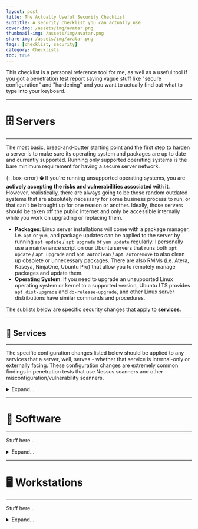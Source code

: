 ```yaml
---
layout: post
title: The Actually Useful Security Checklist
subtitle: A security checklist you can actually use
cover-img: /assets/img/avatar.png
thumbnail-img: /assets/img/avatar.png
share-img: /assets/img/avatar.png
tags: [checklist, security]
category: Checklists
toc: true
---
```


This checklist is a personal reference tool for me, as well as a useful tool if you got a penetration test report saying vague stuff like "secure configuration" and "hardening" and you want to actually find out what to type into your keyboard.

---

# 🗄️ Servers

---

The most basic, bread-and-butter starting point and the first step to harden a server is to make sure its operating system and packages are up to date and currently supported. Running only supported operating systems is the bare minimum requirement for having a secure server network.

{: .box-error}
⛔ If you're running unsupported operating systems, you are **actively accepting the risks and vulnerabilities associated with it**. However, realistically, there are always going to be those random outdated systems that are absolutely necessary for some business process to run, or that can't be brought up for one reason or another. Ideally, those servers should be taken off the public Internet and only be accessible internally while you work on upgrading or replacing them.

- **Packages**: Linux server installations will come with a package manager, i.e. `apt` or `yum`, and package updates can be applied to the server by running `apt update` / `apt upgrade` or `yum update` regularly. I personally use a maintenance script on our Ubuntu servers that runs both `apt update` / `apt upgrade` and `apt autoclean` / `apt autoremove` to also clean up obsolete or unnecessary packages. There are also RMMs (i.e. Atera, Kaseya, NinjaOne, Ubuntu Pro) that allow you to remotely manage packages and update them.
- **Operating System**: If you need to upgrade an unsupported Linux operating system or kernel to a supported version, Ubuntu LTS provides `apt dist-upgrade` and `do-release-upgrade`, and other Linux server distributions have similar commands and procedures.

The sublists below are specific security changes that apply to **services**.

---

## 🔧 <span class='highlight'>Services</span>

---

The specific configuration changes listed below should be applied to any services that a server, well, serves - whether that service is internal-only or externally facing. These configuration changes are extremely common findings in penetration tests that use Nessus scanners and other misconfiguration/vulnerability scanners.

<details markdown="1">
<summary>Expand...</summary>

---

## 🗄️ <span class='highlight'>Services</span>: <span class='highlight-green'>Database Services</span>

<details markdown="1">
<summary>Expand...</summary>

---

### 🗄️ <span class='highlight'>Services</span>: <span class='highlight-green'>Database Services</span>: MariaDB

<details markdown="1">
<summary>Expand...</summary>

{: .box-note}
*Common Port(s): **3306***

</details>

---

### 🗄️ <span class='highlight'>Services</span>: <span class='highlight-green'>Database Services</span>: MySQL

<details markdown="1">
<summary>Expand...</summary>

{: .box-note}
*Common Port(s): **3306***

The best way to quickly harden a MySQL installation is to run the built-in `mysql_secure_installation` script and follow all the instructions it gives you, but manual hardening steps are provided below.

#### 📌 Disable Remote Root Login

<details markdown="1">
<summary>Expand...</summary>

##### 🐧 Debian/Ubuntu:

```console
sudo mysql -e "DELETE FROM mysql.user WHERE User='root' AND Host!='localhost'; FLUSH PRIVILEGES;"
```

</details>

#### 📌 Remove Anonymous Accounts

<details markdown="1">
<summary>Expand...</summary>

##### 🐧 Debian/Ubuntu:

```console
mysql -u root -p

SELECT User, Host FROM mysql.user WHERE User = '';

DELETE FROM mysql.user WHERE User = '';

FLUSH PRIVILEGES;

exit;
```

</details>

#### 📌 Set Strong Root Password

<details markdown="1">
<summary>Expand...</summary>

##### 🐧 Debian/Ubuntu:

```console
sudo mysql

ALTER USER 'root'@'localhost' IDENTIFIED WITH mysql_native_password BY '{password}';
FLUSH PRIVILEGES;

exit;
```

</details>

</details>

</details>

---

## 🔒 <span class='highlight'>Services</span>: <span class='highlight-green'>Secure Shell Services</span>

<details markdown="1">
<summary>Expand...</summary>

---

### 🔒 <span class='highlight'>Services</span>: <span class='highlight-green'>Secure Shell Services</span>: OpenSSH Server

<details markdown="1">
<summary>Expand...</summary>

{: .box-note}
*Package Name(s): **openssh-server** (apt)*<br>*Common Port(s): <strong>22</strong> (SSH)*

Unless otherwise stated, most of the configuration changes below will require you to reload or restart the service to fully apply them.

#### 📌 Disable Insecure Ciphers

<details markdown="1">
<summary>Expand...</summary>

##### 🐧 Debian/Ubuntu:

```console
(editor) /etc/ssh/sshd_config

MACs hmac-sha2-256,hmac-sha2-512,umac-64-etm@openssh.com,umac-128-etm@openssh.com
KexAlgorithms curve25519-sha256@libssh.org,diffie-hellman-group-exchange-sha256
Ciphers aes256-gcm@openssh.com,aes128-gcm@openssh.com,chacha20-poly1305@openssh.com
```

</details>

#### 📌 Disable Root Login

<details markdown="1">
<summary>Expand...</summary>

##### 🐧 Debian/Ubuntu:

```console
(editor) /etc/ssh/sshd_config

PermitRootLogin no
```

</details>

#### 📌 Enforce Strong Passwords

<details markdown="1">
<summary>Expand...</summary>

You can enforce strong SSH passwords using PAM.

##### 🐧 Debian/Ubuntu:

Install the PAM package:

```console
apt install libpam-pwquality
```

Then enable PAM in the SSH configuration file:

```console
(editor) /etc/ssh/sshd_config

UsePAM yes
PasswordAuthentication yes
```

Then set your password requirements in the PAM configuration file:

```console
(editor) /etc/pam.d/common-password

password requisite pam_pwquality.so retry=3 minlen={minimum length} ucredit=-{number of uppercase letters} lcredit=-{number of lowercase letters} dcredit=-{number of digits} ocredit=-{number of special characters}
```

Make sure the settings also match in this configuration file:

```console
(editor) /etc/security/pwquality.conf

minlen = {minimum length}
ucredit = -{number of uppercase letters}
lcredit = -{number of lowercase letters}
dcredit = -{number of digits}
ocredit = -{number of special characters}
```

You can also block common passwords like this:

```console
(editor) /etc/pam.d/common-password

password requisite ... dictcheck=1 (add to the end of the existing line)
```

```console
(editor) /etc/security/pwquality.conf

dictcheck = 1
dictpath = /usr/share/dict/cracklib-small (or a custom wordlist you made)
```

Some recommended "bad passwords" to block if you make a custom wordlist are:

```console
1234
123456
admin
letmein
password
qwerty
```

{: .box-success}
✅ **Verification**: Change a user's password with passwd (sudo passwd {user}) and verify that you can't set a password that does not conform to the configured requirements.

</details>

#### 📌 Whitelist Access

<details markdown="1">
<summary>Expand...</summary>

The OpenSSH service should only be accessible to a limited range of IP addresses, ideally off a whitelist that is enforced by the local firewall and/or by the OpenSSH service configuration file. You can use the `AllowUsers` and `AllowGroups` directives to make access as granular as possible.

##### 🐧 Debian/Ubuntu:

```console
(editor) /etc/ssh/sshd_config

Match Address {ip,ip,ip...}
    AllowUsers {user} {user} {user}...
```

</details>

</details>

</details>

---

## 🌎 <span class='highlight'>Services</span>: <span class='highlight-green'>Web Services</span>

<details markdown="1">
<summary>Expand...</summary>

---

### 🌎 <span class='highlight'>Services</span>: <span class='highlight-green'>Web Services</span>: Apache HTTP

<details markdown="1">
<summary>Expand...</summary>

{: .box-note}
*Package Name(s): **apache2** (apt), **httpd** (yum)*<br>*Common Port(s): <strong>80</strong> (HTTP), <strong>443</strong> (HTTPS), <strong>8080</strong> (Alternate HTTP), <strong>8443</strong> (Alternate HTTPS)*

Unless otherwise stated, most of the Apache configuration changes below will require you to reload or restart Apache to fully apply them, i.e.:

```console
service apache2 restart

systemctl restart apache2
```

File locations may also vary depending on how you set up your web server. You may also need to install or enable certain modules (**mod_headers**, **mod_rewrite**, **mod_status**) using `a2enmod` where needed.

#### 📌 Disable SSLv2/SSLv3/TLSv1/TLSv1.1

<details markdown="1">
<summary>Expand...</summary>

##### 🐧 Debian/Ubuntu:

```console
(editor) /etc/apache2/sites-enabled/(ssl config files)

SSLProtocol all -SSLv3 -SSLv2 -TLSv1 -TLSv1.1
```

{: .box-success}
✅ **Verification**: Use nmap with the <a href="https://nmap.org/nsedoc/scripts/ssl-enum-ciphers.html">ssl-enum-ciphers</a> script to scan open HTTP/HTTPS ports (usually 80/443) and verify that these ciphers don't appear in the response.

</details>

#### 📌 Disable TRACE

<details markdown="1">
<summary>Expand...</summary>

##### 🐧 Debian/Ubuntu:

```console
(editor) /etc/apache2/conf-enabled/security.conf

TraceEnable Off
```

{: .box-success}
✅ **Verification**: Use nmap with the <a href="https://nmap.org/nsedoc/scripts/http-methods.html">http-methods</a> script to scan open HTTP/HTTPS ports (usually 80/443) and verify that the TRACE method doesn't appear in the list of supported methods.

</details>

#### 📌 Enable Custom Error Page

<details markdown="1">
<summary>Expand...</summary>

The default Apache error page exposes version information and shows exactly what version and build of Apache you have on your server. To conceal this information, you should create a custom error page and set it as the default error page for 403 Forbidden, 404 Not Found, etc. in the Apache configuration file.

##### 🐧 Debian/Ubuntu:

```console
(editor) /etc/apache2/sites-enabled/(config files)

ErrorDocument 403 {file}
ErrorDocument 404 {file}
```

{: .box-success}
✅ **Verification**: Browse to a nonexistent directory and verify that you get the custom error page.

</details>

#### 📌 Hide Server Information

<details markdown="1">
<summary>Expand...</summary>

##### 🐧 Debian/Ubuntu:

```console
(editor) /etc/apache2/conf-enabled/security.conf

ServerSignature Off
ServerTokens Prod
```

{: .box-success}
✅ **Verification**: Use nmap with the service detection flag (`-sV`) to scan open HTTP/HTTPS ports (usually 80/443) and verify that the banner grab shows "Apache" instead of "Apache x.x.x".

</details>

#### 📌 Remove Unnecessary Files/Directories

<details markdown="1">
<summary>Expand...</summary>

Remove or conceal the following **dotfile** (hidden by default on Linux unless listed with `ls -la`) directories and files from `/var/www/html` (or whichever file location is tied to your web server setup):
- `.cache`
- `.config`
- `.env` (can leak hardcoded secrets)
- `.eslintrc`
- `.git` (can leak hardcoded secrets)
  - `/config` (can leak hardcoded secrets)
- `.gitattributes`
- `.github`
- `.gitignore`
- `.gitinfo`
- `.gitmodules`
- `.gnupg` (contains PGP information)
- `.jshintrc`
- `.nvmrc`
- `.travis.yml`
- `.viminfo`

Remove or conceal the following other directories and files:
- `composer.json`
- `composer.lock`
- `docker-compose.yml` (exposes Docker configuration information and services)
- `Gruntfile.js`
- `npm-shrinkwrap.json` (exposes dependencies and version information)
- `package.json` (exposes dependencies and version information)
- `phpinfo` (exposes PHP version information)
- `phpinfo.php` (exposes PHP version information)

If desired, you can entirely block specific sensitive file types from being browsed in `/etc/apache2/conf-enabled/security.conf` (or wherever your Apache configuration files are):

```console
RedirectMatch 404 /\.git
RedirectMatch 404 /\.svn
```

{: .box-success}
✅ **Verification**: Browse to these directories and files in any web browser and verify that you receive either a 403 Forbidden or a 404 Not Found response. You can also use curl.

</details>

#### 📌 <span class='highlight'>mod_headers</span>: Enforce HTTP Strict Transport Security (HSTS) Header

<details markdown="1">
<summary>Expand...</summary>
The maximum age value can vary depending on your preferences, but the default value of 31536000 I usually use has never caused any issues.

##### 🐧 Debian/Ubuntu:

```console
(editor) /etc/apache2/sites-enabled/(config files)

Header always set Strict-Transport-Security max-age=31536000
```

{: .box-success}
✅ **Verification**: Browse to the site and verify that you receive a Strict-Transport-Security header in the HTTP response, and that it has the configured age value. You can see it using your web browser's Developer Tools (Network -> Headers), or through nmap and other header grabber tools.

</details>

#### 📌 <span class='highlight'>mod_rewrite</span>: Enforce HTTP To HTTPS Rewrite

<details markdown="1">
<summary>Expand...</summary>

##### 🐧 Debian/Ubuntu:

```console
(editor) /etc/apache2/sites-enabled/(config files)

RewriteEngine On
RewriteCond %{HTTPS} off
RewriteRule ^(.*)$ https://%{HTTP_HOST}/$1 [R=301,L]
```

</details>

#### 📌 <span class='highlight'>mod_status</span>: Restrict Access To Server Status Page

<details markdown="1">
<summary>Expand...</summary>

##### 🐧 Debian/Ubuntu:

```console
(editor) /etc/apache2/mods-enabled/status.conf

<Location /server-status>
    SetHandler server-status
    Require local
    Require ip {ip ip ip...}
</Location>
```

</details>

</details>

---

### 🌎 <span class='highlight'>Services</span>: <span class='highlight-green'>Web Services</span>: Apache Tomcat

<details markdown="1">
<summary>Expand...</summary>

{: .box-note}
*Common Port(s): **80** (HTTP), **443** (HTTPS), **8080** (Alternate HTTP), **8443** (Alternate HTTPS)*

Unless otherwise stated, you will usually have to run the Tomcat shutdown and startup scripts (or restart the service if it's configured as one) to fully apply these changes.

`$CATALINA_HOME` on most installations is something like `/home/tomcat/` or `/opt/tomcat/` (Debian/Ubuntu). If you need to manually tell the server where it is, you can do it like this:

```console
export CATALINA_HOME={directory}
```

#### 📌 Restrict Access To Manager Application

<details markdown="1">
<summary>Expand...</summary>

The `context.xml` file controls access to the Manager Application that comes bundled with Tomcat. You will usually want to restrict this to only localhost access (127.0.0.1).

##### 🐧 Debian/Ubuntu:

```console
(editor) $CATALINA_HOME/webapps/manager/META-INF/context.xml

<Context antiResourceLocking="false" privileged="true">
    <Valve className="org.apache.catalina.valves.RemoteAddrValve"
           allow="127\.\d+\.\d+\.\d+|::1" />
</Context>
```

If you want to also allow a specific IP address, i.e. **[1].[2].[3].[4]**, format it like **[1]\\.[2]\\.[3]\\.[4]** and add it to the allow statement with an "or" operator (`|`).

You can also configure a login requirement and a specific user that is authorized to view the page after entering a password:

```console
(editor) $CATALINA_HOME/conf/tomcat-users.xml

<tomcat-users>
  <user username="admin" password="{password}" roles="manager-gui"/>
</tomcat-users>

```

{: .box-success}
✅ **Verification**: Browse to `/manager/html` on your site and verify that you get a 403 Access Denied error page if you are not on the whitelist.

</details>

</details>

---

### 🌎 <span class='highlight'>Services</span>: <span class='highlight-green'>Web Services</span>: PHP

<details markdown="1">
<summary>Expand...</summary>

{: .box-note}
*Common Port(s): **80** (HTTP), **443** (HTTPS), **8080** (Alternate HTTP), **8443** (Alternate HTTPS)*

</details>

</details>

---

</details>

---

# 🧩 Software

---

Stuff here...

<details markdown="1">
<summary>Expand...</summary>

</details>

---

# 🖥️ Workstations

---

Stuff here...

<details markdown="1">
<summary>Expand...</summary>

---

## 🪟 Windows

---

## 🐧 Linux

---

</details>